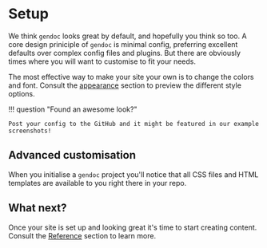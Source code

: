 # Setup

We think `gendoc` looks great by default, and hopefully you think so too. A core design priniciple of `gendoc` is minimal config, preferring excellent defaults over complex config files and plugins. But there are obviously times where you will want to customise to fit your needs.

The most effective way to make your site your own is to change the colors and font. Consult the [appearance](./appearance.md) section to preview the different style options.

!!! question "Found an awesome look?"

    Post your config to the GitHub and it might be featured in our example screenshots!

## Advanced customisation

When you initialise a `gendoc` project you'll notice that all CSS files and HTML templates are available to you right there in your repo.

## What next?

Once your site is set up and looking great it's time to start creating content. Consult the [Reference](/reference/index.md) section to learn more.
